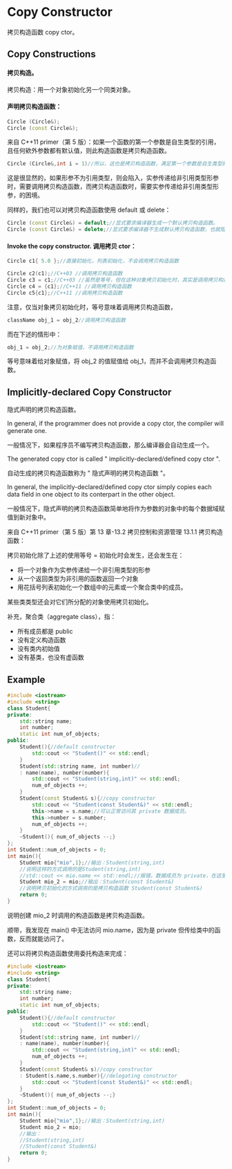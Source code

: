 # Copy Constructor

拷贝构造函数 copy ctor。

## Copy Constructions

#### 拷贝构造。

拷贝构造：用一个对象初始化另一个同类对象。

#### 声明拷贝构造函数：

~~~C++
Circle (Circle&);
Circle (const Circle&);
~~~

来自 C++11 primer（第 5 版）：如果一个函数的第一个参数是自生类型的引用，且任何欸外参数都有默认值，则此构造函数是拷贝构造函数。

~~~C++
Circle (Circle&,int i = 1)//所以，这也是拷贝构造函数，满足第一个参数是自生类型的引用。
~~~

这是很显然的，如果形参不为引用类型，则会陷入，实参传递给非引用类型形参时，需要调用拷贝构造函数，而拷贝构造函数时，需要实参传递给非引用类型形参，的困境。

同样的，我们也可以对拷贝构造函数使用 default 或 delete：

~~~C++
Circle (const Circle&) = default;//显式要求编译器生成一个默认拷贝构造函数。
Circle (const Circle&) = delete;//显式要求编译器不生成默认拷贝构造函数，也就阻止了对象拷贝。
~~~

#### Invoke the copy constructor. 调用拷贝 ctor：

~~~C++
Circle c1{ 5.0 };//直接初始化，列表初始化，不会调用拷贝构造函数

Circle c2(c1);//C++03 //调用拷贝构造函数
Circle c3 = c1;//C++03 //虽然是等号，但在这种对象拷贝初始化时，其实是调用拷贝构造函数
Circle c4 = {c1};//C++11 //调用拷贝构造函数
Circle c5{c1};//C++11 //调用拷贝构造函数
~~~

注意，仅当对象拷贝初始化时，等号意味着调用拷贝构造函数，

~~~C++
className obj_1 = obj_2//调用拷贝构造函数 
~~~

而在下述的情形中：

~~~C++
obj_1 = obj_2;//为对象赋值，不调用拷贝构造函数
~~~

等号意味着给对象赋值，将 obj_2 的值赋值给 obj_1，而并不会调用拷贝构造函数。

## Implicitly-declared Copy Constructor

隐式声明的拷贝构造函数。

In general, if the programmer does not provide a copy ctor, the compiler will generate one.

一般情况下，如果程序员不编写拷贝构造函数，那么编译器会自动生成一个。

The generated copy ctor is called " implicitly-declared/defined copy ctor ".

自动生成的拷贝构造函数称为 " 隐式声明的拷贝构造函数 "。

In general, the implicitly-declared/defined copy ctor simply copies each data field in one object to its conterpart in the other object.

一般情况下，隐式声明的拷贝构造函数简单地将作为参数的对象中的每个数据域赋值到新对象中。

来自 C++11 primer（第 5 版）第 13 章-13.2 拷贝控制和资源管理 13.1.1 拷贝构造函数：

拷贝初始化除了上述的使用等号 = 初始化时会发生，还会发生在：

- 将一个对象作为实参传递给一个非引用类型的形参
- 从一个返回类型为非引用的函数返回一个对象
- 用花括号列表初始化一个数组中的元素或一个聚合类中的成员。

某些类类型还会对它们所分配的对象使用拷贝初始化。

补充，聚合类（aggregate class），指：

- 所有成员都是 public
- 没有定义构造函数
- 没有类内初始值
- 没有基类，也没有虚函数

## Example

~~~C++
#include <iostream>
#include <string>
class Student{
private:
    std::string name;
    int number;
    static int num_of_objects;
public:
    Student(){//default constructor
        std::cout << "Student()" << std::endl;
    }
    Student(std::string name, int number)//
    : name(name), number(number){
        std::cout << "Student(string,int)" << std::endl;
        num_of_objects ++;
    }
    Student(const Student& s){//copy constructor
        std::cout << "Student(const Student&)" << std::endl;
        this->name = s.name;//可以正常访问其 private 数据成员。
        this->number = s.number;
        num_of_objects ++;
    }
    ~Student(){ num_of_objects --;}
};
int Student::num_of_objects = 0;
int main(){
    Student mio{"mio",1};//输出：Student(string,int)
	//说明这样的方式调用的是Student(string,int)
    //std::cout << mio.name << std::endl;//报错，数据成员为 private，在这里不能访问
    Student mio_2 = mio;//输出：Student(const Student&)
	//说明拷贝初始化的方式调用的是拷贝构造函数 Student(const Student&)
    return 0;
}
~~~

说明创建 mio_2 时调用的构造函数是拷贝构造函数。

顺带，我发现在 main() 中无法访问 mio.name，因为是 private 但传给类中的函数，反而就能访问了。

还可以将拷贝构造函数使用委托构造来完成：

~~~C++
#include <iostream>
#include <string>
class Student{
private:
    std::string name;
    int number;
    static int num_of_objects;
public:
    Student(){//default constructor
        std::cout << "Student()" << std::endl;
    }
    Student(std::string name, int number)//
    : name(name), number(number){
        std::cout << "Student(string,int)" << std::endl;
        num_of_objects ++;
    }
    Student(const Student& s)//copy constructor
    : Student(s.name,s.number){//delegating constructor
        std::cout << "Student(const Student&)" << std::endl;
    }
    ~Student(){ num_of_objects --;}
};
int Student::num_of_objects = 0;
int main(){
    Student mio{"mio",1};//输出：Student(string,int)
    Student mio_2 = mio;
    //输出：
    //Student(string,int)
	//Student(const Student&)
    return 0;
}
~~~

